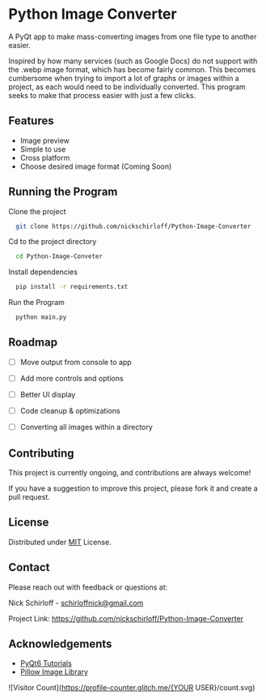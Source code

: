 
# Python Image Converter

A PyQt app to make mass-converting images from one file type to another easier.

Inspired by how many services (such as Google Docs) do not support with the .webp image format, which has become fairly common. This becomes cumbersome when trying to import a lot of graphs or images within a project, as each would need to be individually converted. This program seeks to make that process easier with just a few clicks.

## Features

- Image preview
- Simple to use
- Cross platform
- Choose desired image format (Coming Soon)


## Running the Program

Clone the project

```bash
  git clone https://github.com/nickschirloff/Python-Image-Converter
```

Cd to the project directory

```bash
  cd Python-Image-Conveter
```

Install dependencies

```bash
  pip install -r requirements.txt
```

Run the Program

```bash
  python main.py
```


## Roadmap

- [ ]  Move output from console to app
- [ ]  Add more controls and options
- [ ]  Better UI display
- [ ]  Code cleanup & optimizations
- [ ]  Converting all images within a directory


## Contributing

This project is currently ongoing, and contributions are always welcome!

If you have a suggestion to improve this project, please fork it and create a pull request.


## License

Distributed under 
[MIT](https://choosealicense.com/licenses/mit/)
License.

## Contact

Please reach out with feedback or questions at:

Nick Schirloff - schirloffnick@gmail.com

Project Link: https://github.com/nickschirloff/Python-Image-Converter



## Acknowledgements

 - [PyQt6 Tutorials](https://www.pythonguis.com/pyqt6-tutorial/)
-  [Pillow Image Library](https://python-pillow.org/)


![Visitor Count](https://profile-counter.glitch.me/{YOUR USER}/count.svg)
